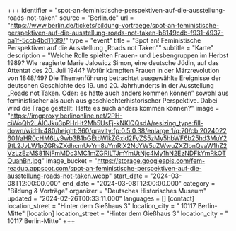 +++
identifier = "spot-an-feministische-perspektiven-auf-die-ausstellung-roads-not-taken"
source = "Berlin.de"
url = "https://www.berlin.de/tickets/bildung-vortraege/spot-an-feministische-perspektiven-auf-die-ausstellung-roads-not-taken-b8149cdb-f931-4937-ba1f-5ccb4bd116f9/"
type = "event"
title = "Spot an! Feministische Perspektiven auf die Ausstellung „Roads not Taken”"
subtitle = "Karte"
description = "Welche Rolle spielten Frauen- und Lesbengruppen im Herbst 1989? Wie reagierte Marie Jalowicz Simon, eine deutsche Jüdin, auf das Attentat des 20. Juli 1944? Wofür kämpften Frauen in der Märzrevolution von 1848/49? Die Themenführung betrachtet ausgewählte Ereignisse der deutschen Geschichte des 19. und 20. Jahrhunderts in der Ausstellung „Roads not Taken. Oder: es hätte auch anders kommen können” sowohl aus feministischer als auch aus geschlechterhistorischer Perspektive. Dabei wird die Frage gestellt: Hätte es auch anders kommen können?"
image = "https://imgproxy.berlinonline.net/2PH-ciWoQh2LAlCJku3pRHrHt2Mh5UsFj-kNKlQQsdA/resizing_type:fill-down/width:480/height:360/gravity:fp:0.5:0.38/enlarge:1/q:70/cb:2024022601/aHR0cHM6Ly9wb3B1bGEtbWlkZGxld2FyZS5zMy5hbWF6b25hd3MuY29tL2JvLW1pZGRsZXdhcmUvYm8uYmRlX2NoYW5uZWwuZXZlbnQvaW1hZ2VzLzEzMS81NjFmMDc3MC1mZGRlLTJmYmUtNjc4My1hN2EzNDFkYmRkOTQuanBn.jpg"
image_bucket = "https://storage.googleapis.com/fem-readup.appspot.com/spot-an-feministische-perspektiven-auf-die-ausstellung-roads-not-taken.webp"
start_date = "2024-03-08T12:00:00.000"
end_date = "2024-03-08T12:00:00.000"
category = "Bildung & Vorträge"
organizer = "Deutsches Historisches Museum"
updated = "2024-02-26T00:33:11.000"
languages = []
[contact]
location_street = "Hinter dem Gießhaus 3"
location_city = " 10117 Berlin-Mitte"
[location]
location_street = "Hinter dem Gießhaus 3"
location_city = " 10117 Berlin-Mitte"
+++